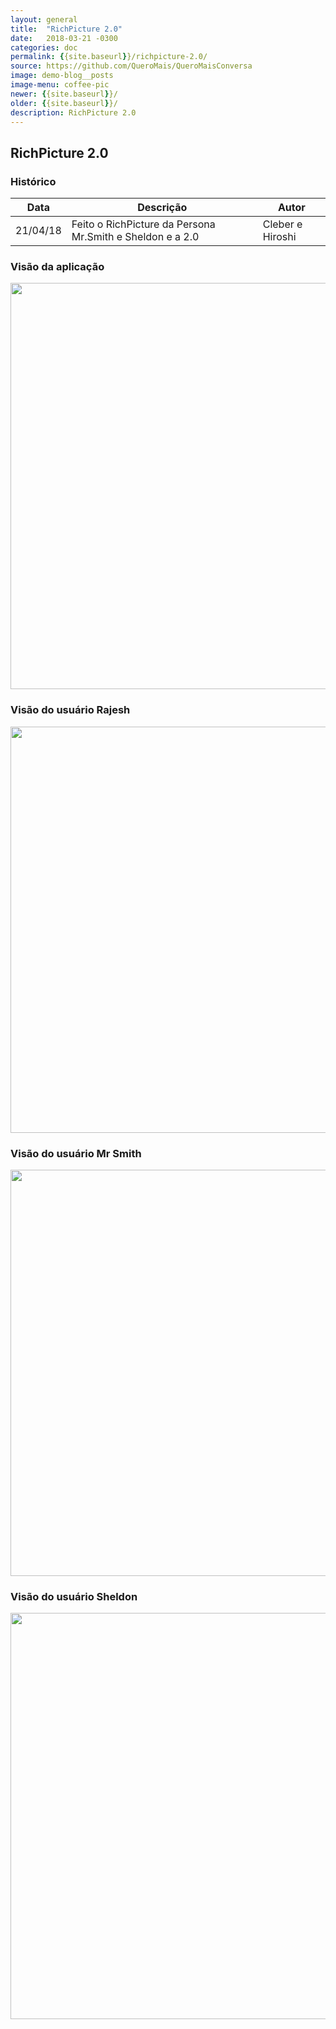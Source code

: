 ```yaml
---
layout: general
title:  "RichPicture 2.0"
date:   2018-03-21 -0300
categories: doc
permalink: {{site.baseurl}}/richpicture-2.0/
source: https://github.com/QueroMais/QueroMaisConversa
image: demo-blog__posts
image-menu: coffee-pic
newer: {{site.baseurl}}/
older: {{site.baseurl}}/
description: RichPicture 2.0
---
```


## RichPicture 2.0

### Histórico

| Data | Descrição | Autor |
|-|-|-|
|21/04/18|Feito o RichPicture da Persona Mr.Smith e Sheldon e a 2.0|Cleber e Hiroshi| 

### Visão da aplicação

<img src="{{site.baseurl}}/assets/images/richpicture_version/richpicture_2.0.jpg" width="650;"/>


### Visão do usuário Rajesh

<img src="{{site.baseurl}}/assets/images/richpicture_version/persona_rajesh.jpg" width="650;"/>

### Visão do usuário Mr Smith

<img src="{{site.baseurl}}/assets/images/richpicture_version/persona_mrsmith.jpg" width="650;"/>

### Visão do usuário Sheldon

<img src="{{site.baseurl}}/assets/images/richpicture_version/persona_sheldon.jpg" width="650;"/>
